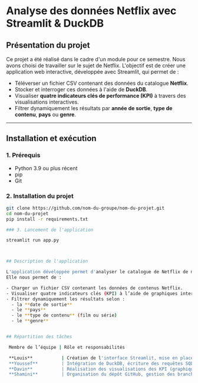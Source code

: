 #  Analyse des données Netflix avec Streamlit & DuckDB

##  Présentation du projet

Ce projet a été réalisé dans le cadre d'un module pour ce semestre.  Nous avons choisi de travailler sur le sujet de Netflix.
L'objectif est de créer une application web interactive, développée avec Streamlit, qui permet de :

- Téléverser un fichier CSV contenant des données du catalogue **Netflix**.
- Stocker et interroger ces données à l'aide de **DuckDB**.
- Visualiser **quatre indicateurs clés de performance (KPI)** à travers des visualisations interactives.
- Filtrer dynamiquement les résultats par **année de sortie**, **type de contenu**, **pays** ou **genre**.

---

##  Installation et exécution

### 1. Prérequis

- Python 3.9 ou plus récent
- pip
- Git

### 2. Installation du projet

```bash
git clone https://github.com/nom-du-groupe/nom-du-projet.git
cd nom-du-projet
pip install -r requirements.txt

### 3. Lancement de l'application

streamlit run app.py



## Description de l'application

L'application développée permet d'analyser le catalogue de Netflix de manière interactive grâce à l’interface **Streamlit** et à l’intégration de **DuckDB**.  
Elle nous permet de :

- Charger un fichier CSV contenant les données de contenus Netflix.
- Visualiser quatre indicateurs clés (KPI) à l’aide de graphiques interactifs.
- Filtrer dynamiquement les résultats selon :
  - la **date de sortie**
  - le **pays**
  - le **type de contenu** (film ou série)
  - le **genre**


## Répartition des tâches

 Membre de l’équipe | Rôle et responsabilités 

 **Louis**           | Création de l'interface Streamlit, mise en place des composants interactifs (upload, filtres) |
 **Youssef**         | Intégration de DuckDB, écriture des requêtes SQL pour extraire les données filtrées |
 **Davin**           | Réalisation des visualisations des KPI (graphiques avec Plotly/Matplotlib), design des graphiques |
 **Shamini**         | Organisation du dépôt GitHub, gestion des branches, documentation technique et README |






